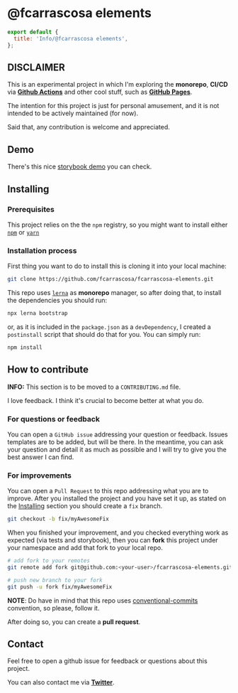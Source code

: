 # @fcarrascosa elements

```js script
export default {
  title: 'Info/@fcarrascosa elements',
};
```

## DISCLAIMER

This is an experimental project in which I'm exploring the **monorepo**, **CI/CD** via **[Github Actions][2]** and other cool stuff, such as **[GitHub Pages][3]**.

The intention for this project is just for personal amusement, and it is not intended to be actively maintained (for now).

Said that, any contribution is welcome and appreciated.

## Demo

There's this nice [storybook demo][8] you can check.

## Installing

### Prerequisites

This project relies on the the `npm` registry, so you might want to install either [`npm`][4] or [`yarn`][5]

### Installation process

First thing you want to do to install this is cloning it into your local machine:

```bash
git clone https://github.com/fcarrascosa/fcarrascosa-elements.git
```

This repo uses [`lerna`][1] as **monorepo** manager, so after doing that, to install the dependencies you should run:

```bash
npx lerna bootstrap
```

or, as it is included in the `package.json` as a `devDependency`, I created a `postinstall` script that should do that for you. You can simply run:

```bash
npm install
```

## How to contribute

**INFO:** This section is to be moved to a `CONTRIBUTING.md` file.

I love feedback. I think it's crucial to become better at what you do.

### For questions or feedback

You can open a `GitHub issue` addressing your question or feedback. Issues templates are to be added, but will be there. In the meantime, you can ask your question and detail it as much as possible and I will try to give you the best answer I can find.

### For improvements

You can open a `Pull Request` to this repo addressing what you are to improve.
After you installed the project and you have set it up, as stated on the [Installing](#Installing) section you should create a `fix` branch.

```bash
git checkout -b fix/myAwesomeFix
```

When you finished your improvement, and you checked everything work as expected (via tests and storybook), then you can **fork** this project under your namespace and add that fork to your local repo.

```bash
# add fork to your remotes
git remote add fork git@github.com:<your-user>/fcarrascosa-elements.git

# push new branch to your fork
git push -u fork fix/myAwesomeFix
```

**NOTE**: Do have in mind that this repo uses [conventional-commits][6] convention, so please, follow it.

After doing so, you can create a **pull request**.

## Contact

Feel free to open a github issue for feedback or questions about this project.

You can also contact me via **[Twitter][7]**.

[1]: https://lerna.js.org/
[2]: https://github.com/features/actions
[3]: https://pages.github.com/
[4]: https://www.npmjs.com/get-npm
[5]: https://yarnpkg.com/
[6]: https://www.conventionalcommits.org/
[7]: https://twitter.com/jarredethe
[8]: https://fcarrascosa.github.io/fcarrascosa-elements/
